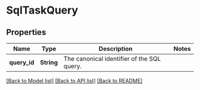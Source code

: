 # SqlTaskQuery

## Properties

Name | Type | Description | Notes
------------ | ------------- | ------------- | -------------
**query_id** | **String** | The canonical identifier of the SQL query. | 

[[Back to Model list]](../README.md#documentation-for-models) [[Back to API list]](../README.md#documentation-for-api-endpoints) [[Back to README]](../README.md)


